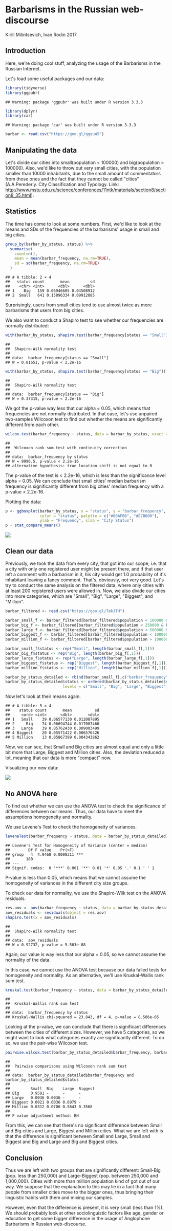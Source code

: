 Barbarisms in the Russian web-discourse
================
Kirill Milintsevich, Ivan Rodin
2017

Introduction
------------

Here, we're doing cool stuff, analyzing the usage of the Barbarisms in the Russian Internet.

Let's load some useful packages and our data:

``` r
library(tidyverse)
library(ggpubr)
```

    ## Warning: package 'ggpubr' was built under R version 3.3.3

``` r
library(dplyr)
library(car)
```

    ## Warning: package 'car' was built under R version 3.3.3

``` r
barbar <- read.csv("https://goo.gl/ggeuW5")
```

Manipulating the data
---------------------

Let's divide our cities into small(population &lt; 100000) and big(population &gt; 100000). Also, we'd like to throw out very small cities, with the population smaller than 10000 inhabitants, due to the small amount of commentators from those ones and the fact that they cannot be called "cities" (A.A.Perederiy. City Classification and Typology. Link: <http://www.mstu.edu.ru/science/conferences/11ntk/materials/section8/section8_35.html>).

Statistics
----------

The time has come to look at some numbers. First, we'd like to look at the means and SDs of the frequencies of the barbarisms' usage in small and big cities.

``` r
group_by(barbar_by_status, status) %>%
  summarise(
    count=n(),
    mean = mean(barbar_frequency, na.rm=TRUE),
    sd = sd(barbar_frequency, na.rm=TRUE)
  )
```

    ## # A tibble: 2 × 4
    ##   status count       mean         sd
    ##    <chr> <int>      <dbl>      <dbl>
    ## 1    Big   159 0.06946605 0.04508912
    ## 2  Small   641 0.15896334 0.09912085

Surprisingly, users from small cities tend to use almost twice as more barbarisms that users from big cities.

We also want to conduct a Shapiro test to see whether our frequencies are normally distributed:

``` r
with(barbar_by_status, shapiro.test(barbar_frequency[status == "Small"])) 
```

    ## 
    ##  Shapiro-Wilk normality test
    ## 
    ## data:  barbar_frequency[status == "Small"]
    ## W = 0.81651, p-value < 2.2e-16

``` r
with(barbar_by_status, shapiro.test(barbar_frequency[status == "Big"])) 
```

    ## 
    ##  Shapiro-Wilk normality test
    ## 
    ## data:  barbar_frequency[status == "Big"]
    ## W = 0.37315, p-value < 2.2e-16

We got the p-value way less that our alpha = 0.05, which means that frequencies are not normally distributed. In that case, let's use unpaired two-samples Wilcoxon test to find out whether the means are significantly different from each other.

``` r
wilcox.test(barbar_frequency ~ status, data = barbar_by_status, exact = FALSE)
```

    ## 
    ##  Wilcoxon rank sum test with continuity correction
    ## 
    ## data:  barbar_frequency by status
    ## W = 9996.5, p-value < 2.2e-16
    ## alternative hypothesis: true location shift is not equal to 0

The p-value of the test is &lt; 2.2e-16, which is less than the significance level alpha = 0.05. We can conclude that small cities' median barbarism frequency is significantly different from big cities' median frequency with a p-value &lt; 2.2e-16.

Plotting the data:

``` r
p <- ggboxplot(barbar_by_status, x = "status", y = "barbar_frequency", 
               color = "status", palette = c("#00AFBB", "#E7B800"),
               ylab = "Frequency", xlab = "City Status")
p + stat_compare_means()
```

![](Barbarisms_files/figure-markdown_github/plot%20wilcoxon-1.png)

Clean our data
--------------

Previously, we took the data from every city, that got into our scope, i.e. that a city with only one registered user might be present there, and if that user left a comment with a barbarism in it, his city would get 1.0 probability of it's inhabitant leaving a fancy comment. That's, obviously, not very good. Let's try to conduct the same analysis on the filtered data, where only cities with at least 200 registered users were allowed in. Now, we also divide our cities into more categories, which are "Small", "Big", "Large", "Biggest", and "Million".

``` r
barbar_filtered <- read.csv("https://goo.gl/TekJTH")

barbar_small_f <- barbar_filtered[barbar_filtered$population < 100000 & barbar_filtered$population > 10000,]
barbar_big_f <- barbar_filtered[barbar_filtered$population < 250000 & barbar_filtered$population > 100000,]
barbar_large_f <- barbar_filtered[barbar_filtered$population < 500000 & barbar_filtered$population > 250000,]
barbar_biggest_f <- barbar_filtered[barbar_filtered$population < 1000000 & barbar_filtered$population > 500000,]
barbar_million_f <- barbar_filtered[barbar_filtered$population > 1000000,]

barbar_small_f$status <- rep("Small", length(barbar_small_f[,1]))
barbar_big_f$status <- rep("Big", length(barbar_big_f[,1]))
barbar_large_f$status <- rep("Large", length(barbar_large_f[,1]))
barbar_biggest_f$status <- rep("Biggest", length(barbar_biggest_f[,1]))
barbar_million_f$status <- rep("Million", length(barbar_million_f[,1]))

barbar_by_status_detailed <- rbind(barbar_small_f[,c("barbar_frequency","status")], barbar_big_f[,c("barbar_frequency","status")], barbar_large_f[,c("barbar_frequency","status")], barbar_biggest_f[,c("barbar_frequency","status")], barbar_million_f[,c("barbar_frequency","status")])
barbar_by_status_detailed$status <- ordered(barbar_by_status_detailed$status,
                         levels = c("Small", "Big", "Large", "Biggest", "Million"))
```

Now let's look at their means again.

    ## # A tibble: 5 × 4
    ##    status count       mean          sd
    ##     <ord> <int>      <dbl>       <dbl>
    ## 1   Small    39 0.06577130 0.012087895
    ## 2     Big    74 0.06694744 0.017007460
    ## 3   Large    39 0.05762430 0.009003499
    ## 4 Biggest    20 0.05571422 0.006576426
    ## 5 Million    13 0.05867399 0.004343862

Now, we can see, that Small and Big cities are almost equal and only a little bit more that Large, Biggest and Million cities. Also, the deviation reduced a lot, meaning that our data is more "compact" now.

Visualizing our new data:

![](Barbarisms_files/figure-markdown_github/filtered%20plot-1.png)

No ANOVA here
-------------

To find out whether we can use the ANOVA test to check the significance of differences between our means. Thus, our data have to meet the assumptions homogeneity and normality.

We use Levene's Test to check the homogeneity of variances.

``` r
leveneTest(barbar_frequency ~ status, data = barbar_by_status_detailed)
```

    ## Levene's Test for Homogeneity of Variance (center = median)
    ##        Df F value    Pr(>F)    
    ## group   4  4.9468 0.0008311 ***
    ##       180                      
    ## ---
    ## Signif. codes:  0 '***' 0.001 '**' 0.01 '*' 0.05 '.' 0.1 ' ' 1

P-value is less than 0.05, which means that we cannot assume the homogeneity of variances in the different city size groups.

To check our data for normality, we use the Shapiro-Wilk test on the ANOVA residuals.

``` r
res.aov <- aov(barbar_frequency ~ status, data = barbar_by_status_detailed)
aov_residuals <- residuals(object = res.aov)
shapiro.test(x = aov_residuals)
```

    ## 
    ##  Shapiro-Wilk normality test
    ## 
    ## data:  aov_residuals
    ## W = 0.92732, p-value = 5.563e-08

Again, our value is way less that our alpha = 0.05, so we cannot assume the normality of the data.

In this case, we cannot use the ANOVA test because our data failed tests for homogeneity and normality. As an alternative, we'll use Kruskal-Wallis rank sum test.

``` r
kruskal.test(barbar_frequency ~ status, data = barbar_by_status_detailed)
```

    ## 
    ##  Kruskal-Wallis rank sum test
    ## 
    ## data:  barbar_frequency by status
    ## Kruskal-Wallis chi-squared = 23.843, df = 4, p-value = 8.586e-05

Looking at the p-value, we can conclude that there is significant differences between the cities of different sizes. However, we have 5 categories, so we might want to look what categories exactly are significantly different. To do so, we use the pair-wise Wilcoxon test.

``` r
pairwise.wilcox.test(barbar_by_status_detailed$barbar_frequency, barbar_by_status_detailed$status, p.adjust.method = "BH")
```

    ## 
    ##  Pairwise comparisons using Wilcoxon rank sum test 
    ## 
    ## data:  barbar_by_status_detailed$barbar_frequency and barbar_by_status_detailed$status 
    ## 
    ##         Small  Big    Large  Biggest
    ## Big     0.9591 -      -      -      
    ## Large   0.0036 0.0036 -      -      
    ## Biggest 0.0021 0.0036 0.6979 -      
    ## Million 0.0312 0.0706 0.5643 0.3568 
    ## 
    ## P value adjustment method: BH

From this, we can see that there's no significant difference between Small and Big cities and Large, Biggest and Million cities. What we are left with is that the difference is significant between Small and Large, Small and Biggest and Big and Large and Big and Biggest cities.

Conclusion
----------

Thus we are left with two groups that are significantly different: Small-Big (pop. less than 250,000) and Large-Biggest (pop. between 250,000 and 1,000,000). Cities with more than million population kind of got out of our way. We suppose that the explanation to this may lie in a fact that many people from smaller cities move to the bigger ones, thus bringing their linguistic habits with them and mixing our samples.

However, even that the difference is present, it is very small (less than 1%). We should probably look at other sociolinguistic factors like age, gender or education to get some bigger difference in the usage of Anglophone Barbarisms in Russian web-discourse.
